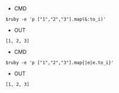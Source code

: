 - CMD

```
$ruby -e 'p ["1","2","3"].map(&:to_i)'
```

- OUT

```
[1, 2, 3]
```

- CMD

```
$ruby -e 'p ["1","2","3"].map{|e|e.to_i}'
```

- OUT

```
[1, 2, 3]
```
